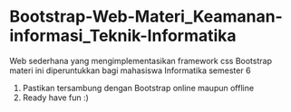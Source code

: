 # Bootstrap-Web-Materi_Keamanan-informasi_Teknik-Informatika
Web sederhana yang mengimplementasikan framework css Bootstrap
materi ini diperuntukkan bagi mahasiswa Informatika semester 6

1. Pastikan tersambung dengan Bootstrap online maupun offline
2. Ready have fun :)
